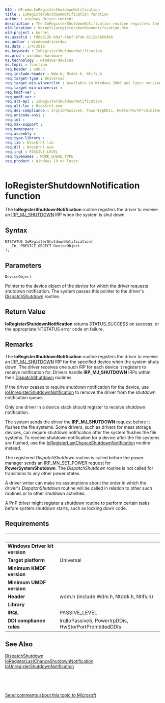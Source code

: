 ```yaml
---
UID : NF:wdm.IoRegisterShutdownNotification
title : IoRegisterShutdownNotification function
author : windows-driver-content
description : The IoRegisterShutdownNotification routine registers the driver to receive an IRP_MJ_SHUTDOWN IRP when the system is shut down.
old-location : kernel\ioregistershutdownnotification.htm
old-project : kernel
ms.assetid : fd9a612b-b0a7-4bef-9fab-8212a3b594b6
ms.author : windowsdriverdev
ms.date : 1/4/2018
ms.keywords : IoRegisterShutdownNotification
ms.prod : windows-hardware
ms.technology : windows-devices
ms.topic : function
req.header : wdm.h
req.include-header : Wdm.h, Ntddk.h, Ntifs.h
req.target-type : Universal
req.target-min-winverclnt : Available in Windows 2000 and later versions of Windows. Not available in Microsoft Windows 98/Me.
req.target-min-winversvr : 
req.kmdf-ver : 
req.umdf-ver : 
req.alt-api : IoRegisterShutdownNotification
req.alt-loc : NtosKrnl.exe
req.ddi-compliance : IrqlIoPassive5, PowerIrpDDis, HwStorPortProhibitedDDIs
req.unicode-ansi : 
req.idl : 
req.max-support : 
req.namespace : 
req.assembly : 
req.type-library : 
req.lib : NtosKrnl.lib
req.dll : NtosKrnl.exe
req.irql : PASSIVE_LEVEL
req.typenames : WORK_QUEUE_TYPE
req.product : Windows 10 or later.
---
```



# IoRegisterShutdownNotification function
The <b>IoRegisterShutdownNotification</b> routine registers the driver to receive an <a href="https://msdn.microsoft.com/library/windows/hardware/ff549423">IRP_MJ_SHUTDOWN</a> IRP when the system is shut down.

## Syntax

````
NTSTATUS IoRegisterShutdownNotification(
  _In_ PDEVICE_OBJECT DeviceObject
);
````

## Parameters

`DeviceObject`

Pointer to the device object of the device for which the driver requests shutdown notification. The system passes this pointer to the driver's <a href="https://msdn.microsoft.com/library/windows/hardware/ff543405">DispatchShutdown</a> routine.


## Return Value

<b>IoRegisterShutdownNotification</b> returns STATUS_SUCCESS on success, or the appropriate NTSTATUS error code on failure.

## Remarks

The <b>IoRegisterShutdownNotification</b> routine registers the driver to receive an <a href="https://msdn.microsoft.com/library/windows/hardware/ff549423">IRP_MJ_SHUTDOWN</a> IRP for the specified device when the system shuts down. The driver receives one such IRP for each device it registers to receive notification for. Drivers handle <b>IRP_MJ_SHUTDOWN</b> IRPs within their <a href="https://msdn.microsoft.com/library/windows/hardware/ff543405">DispatchShutdown</a> routines.

If the driver ceases to require shutdown notification for the device, use <a href="..\wdm\nf-wdm-iounregistershutdownnotification.md">IoUnregisterShutdownNotification</a> to remove the driver from the shutdown notification queue.

Only one driver in a device stack should register to receive shutdown notification.

The system sends the driver the <b>IRP_MJ_SHUTDOWN</b> request before it flushes the file systems. Some drivers, such as drivers for mass storage devices, can require shutdown notification after the system flushes the file systems. To receive shutdown notification for a device after the file systems are flushed, use the <a href="..\wdm\nf-wdm-ioregisterlastchanceshutdownnotification.md">IoRegisterLastChanceShutdownNotification</a> routine instead.

The registered <i>DispatchShutdown</i> routine is called before the power manager sends an <a href="https://msdn.microsoft.com/library/windows/hardware/ff551744">IRP_MN_SET_POWER</a> request for <b>PowerSystemShutdown</b>. The <i>DispatchShutdown</i> routine is not called for transitions to any other power states. 

A driver writer can make no assumptions about the order in which the driver's <i>DispatchShutdown</i> routine will be called in relation to other such routines or to other shutdown activities.

A PnP driver might register a shutdown routine to perform certain tasks before system shutdown starts, such as locking down code.

## Requirements
| &nbsp; | &nbsp; |
| ---- |:---- |
| **Windows Driver kit version** |  |
| **Target platform** | Universal |
| **Minimum KMDF version** |  |
| **Minimum UMDF version** |  |
| **Header** | wdm.h (include Wdm.h, Ntddk.h, Ntifs.h) |
| **Library** |  |
| **IRQL** | PASSIVE_LEVEL |
| **DDI compliance rules** | IrqlIoPassive5, PowerIrpDDis, HwStorPortProhibitedDDIs |

## See Also

<dl>
<dt>
<a href="https://msdn.microsoft.com/library/windows/hardware/ff543405">DispatchShutdown</a>
</dt>
<dt>
<a href="..\wdm\nf-wdm-ioregisterlastchanceshutdownnotification.md">IoRegisterLastChanceShutdownNotification</a>
</dt>
<dt>
<a href="..\wdm\nf-wdm-iounregistershutdownnotification.md">IoUnregisterShutdownNotification</a>
</dt>
</dl>
 

 

<a href="mailto:wsddocfb@microsoft.com?subject=Documentation%20feedback [kernel\kernel]:%20IoRegisterShutdownNotification routine%20 RELEASE:%20(1/4/2018)&amp;body=%0A%0APRIVACY STATEMENT%0A%0AWe use your feedback to improve the documentation. We don't use your email address for any other purpose, and we'll remove your email address from our system after the issue that you're reporting is fixed. While we're working to fix this issue, we might send you an email message to ask for more info. Later, we might also send you an email message to let you know that we've addressed your feedback.%0A%0AFor more info about Microsoft's privacy policy, see http://privacy.microsoft.com/en-us/default.aspx." title="Send comments about this topic to Microsoft">Send comments about this topic to Microsoft</a>
